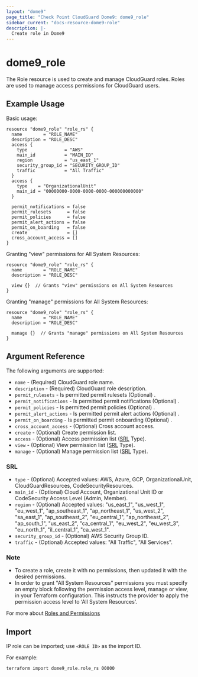 ```yaml
---
layout: "dome9"
page_title: "Check Point CloudGuard Dome9: dome9_role"
sidebar_current: "docs-resource-dome9-role"
description: |-
  Create role in Dome9
---
```


# dome9_role

The Role resource is used to create and manage CloudGuard roles. Roles are used to manage access permissions for CloudGuard users.

## Example Usage

Basic usage:

```hcl
resource "dome9_role" "role_rs" {
  name        = "ROLE_NAME"
  description = "ROLE_DESC"
  access {
    type              = "AWS"
    main_id           = "MAIN_ID"
    region            = "us_east_1"
    security_group_id = "SECURITY_GROUP_ID"
    traffic           = "All Traffic"
  }
  access {
    type    = "OrganizationalUnit"
    main_id = "00000000-0000-0000-0000-000000000000"
  }

  permit_notifications = false
  permit_rulesets      = false
  permit_policies      = false
  permit_alert_actions = false
  permit_on_boarding   = false
  create               = []
  cross_account_access = []
}

```

Granting "view" permissions for All System Resources:

```hcl
resource "dome9_role" "role_rs" {
  name        = "ROLE_NAME"
  description = "ROLE_DESC"
  
  view {}  // Grants "view" permissions on All System Resources
}
```

Granting "manage" permissions for All System Resources:

```hcl
resource "dome9_role" "role_rs" {
  name        = "ROLE_NAME"
  description = "ROLE_DESC"
  
  manage {}  // Grants "manage" permissions on All System Resources
}
```


## Argument Reference

The following arguments are supported:

* `name` - (Required) CloudGuard role name.
* `description` - (Required) CloudGuard role description. 
* `permit_rulesets` - Is permitted permit rulesets (Optional) .
* `permit_notifications` - Is permitted permit notifications (Optional) .
* `permit_policies` - Is permitted permit policies (Optional) .
* `permit_alert_actions` - Is permitted permit alert actions (Optional) .
* `permit_on_boarding` - Is permitted permit onboarding (Optional)  .
* `cross_account_access` - (Optional) Cross account access.
* `create` - (Optional) Create permission list.
* `access` - (Optional) Access permission list ([SRL](#SRL) Type).
* `view` - (Optional) View permission list ([SRL](#SRL) Type).
* `manage` - (Optional) Manage permission list ([SRL](#SRL) Type).

### SRL 
* `type` - (Optional) Accepted values: AWS, Azure, GCP, OrganizationalUnit, CloudGuardResources, CodeSecurityResources.
* `main_id` - (Optional) Cloud Account, Organizational Unit ID or CodeSecurity Access Level (Admin, Member).
* `region` - (Optional) Accepted values: "us_east_1", "us_west_1", "eu_west_1", "ap_southeast_1", "ap_northeast_1", "us_west_2", "sa_east_1", "ap_southeast_2", "eu_central_1", "ap_northeast_2", "ap_south_1", "us_east_2", "ca_central_1", "eu_west_2", "eu_west_3", "eu_north_1", "il_central_1", "ca_west_1".
* `security_group_id` - (Optional) AWS Security Group ID.
* `traffic` - (Optional) Accepted values: "All Traffic", "All Services".


### Note
* To create a role, create it with no permissions, then updated it with the desired permissions.
* In order to grant "All System Resources" permissions you must specify an empty block following the permission
access level, manage or view, in your Terraform configuration. This instructs the provider to apply the permission access level to ‘All System Resources’.


For more about [Roles and Permissions](https://sc1.checkpoint.com/documents/CloudGuard_Dome9/Documentation/Settings/Users-Roles.htm?tocpath=Settings%20%7C_____4)


## Import

IP role can be imported; use `<ROLE ID>` as the import ID. 

For example:

```shell
terraform import dome9_role.role_rs 00000
```
